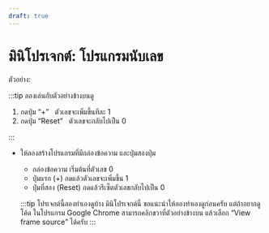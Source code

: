 ```yaml
---
draft: true
---
```


<script setup>
  import HtmlOutput from './components/HtmlOutput.vue'
</script>

# มินิโปรเจกต์: โปรแกรมนับเลข

ตัวอย่าง:

<HtmlOutput src="/js/mini-projects/counter.html" :height="192" />

:::tip ลองเล่นกับตัวอย่างข้างบนดู

1. กดปุ่ม “+” &nbsp; ตัวเลขจะเพิ่มขึ้นทีละ 1
2. กดปุ่ม “Reset” &nbsp; ตัวเลขจะกลับไปเป็น 0

:::

- ให้ลองสร้างโปรแกรมที่มีกล่องข้อความ และปุ่มสองปุ่ม

  - กล่องข้อความ เริ่มต้นที่ตัวเลข 0
  - ปุ่มแรก (+) กดแล้วตัวเลขจะเพิ่มขึ้น 1
  - ปุ่มที่สอง (Reset) กดแล้วรีเซ็ตตัวเลขกลับไปเป็น 0

  :::tip โปรเจกต์นี้ลองทำเองดูบ้าง
  มินิโปรเจกต์นี้ ขอแนะนำให้ลองทำเองดูก่อนครับ
  แต่ถ้าอยากดูโค้ด ในโปรแกรม Google Chrome สามารถคลิกขวาที่ตัวอย่างข้างบน แล้วเลือก “View frame source” ได้ครับ
  :::
